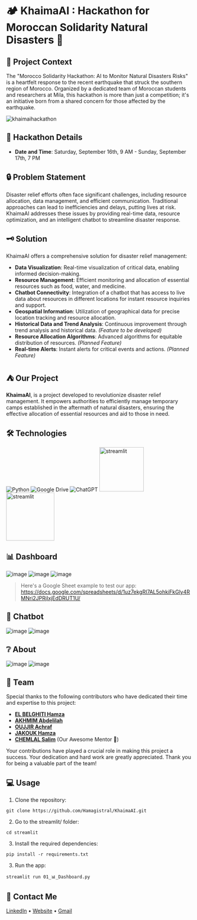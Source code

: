 # 🏕️ KhaimaAI : Hackathon for Moroccan Solidarity Natural Disasters 🤝

## 🔎 Project Context

The "Morocco Solidarity Hackathon: AI to Monitor Natural Disasters Risks" is a heartfelt response to the recent earthquake that struck the southern region of Morocco. Organized by a dedicated team of Moroccan students and researchers at Mila, this hackathon is more than just a competition; it's an initiative born from a shared concern for those affected by the earthquake.

![khaimaihackathon](https://github.com/Hamagistral/KhaimaAI/assets/66017329/bb58591f-76c8-49a1-bd3f-b0b7c84d7a50)

## 📅 Hackathon Details

- **Date and Time**: Saturday, September 16th, 9 AM - Sunday, September 17th, 7 PM

## 🔒 Problem Statement

Disaster relief efforts often face significant challenges, including resource allocation, data management, and efficient communication. Traditional approaches can lead to inefficiencies and delays, putting lives at risk. KhaimaAI addresses these issues by providing real-time data, resource optimization, and an intelligent chatbot to streamline disaster response.

## 🗝️ Solution

KhaimaAI offers a comprehensive solution for disaster relief management:

- **Data Visualization**: Real-time visualization of critical data, enabling informed decision-making.
- **Resource Management**: Efficient monitoring and allocation of essential resources such as food, water, and medicine.
- **Chatbot Connectivity**: Integration of a chatbot that has access to live data about resources in different locations for instant resource inquiries and support.
- **Geospatial Information**: Utilization of geographical data for precise location tracking and resource allocation.
- **Historical Data and Trend Analysis**: Continuous improvement through trend analysis and historical data. *(Feature to be developed)*
- **Resource Allocation Algorithms**: Advanced algorithms for equitable distribution of resources. *(Planned Feature)*
- **Real-time Alerts**: Instant alerts for critical events and actions. *(Planned Feature)*

## ⛺ Our Project

**KhaimaAI**, is a project developed to revolutionize disaster relief management. It empowers authorities to efficiently manage temporary camps established in the aftermath of natural disasters, ensuring the effective allocation of essential resources and aid to those in need.

## 🛠️ Technologies

![Python](https://img.shields.io/badge/python-3670A0?style=for-the-badge&logo=python&logoColor=ffdd54)
![Google Drive](https://img.shields.io/badge/Google%20Drive-4285F4?style=for-the-badge&logo=googledrive&logoColor=white)
![ChatGPT](https://img.shields.io/badge/OpenAI-74aa9c?style=for-the-badge&logo=openai&logoColor=white)
<img src="https://github.com/Hamagistral/Omdena-france-strikes-transportation/assets/66017329/12b16bb6-4a99-4abf-b056-98dc3fc0b317" alt="streamlit" width="120">
<img src="https://user-images.githubusercontent.com/66017329/223900076-e1d5c1e5-7c4d-4b73-84e7-ae7d66149bc6.png" alt="streamlit" width="130">

## 📊 Dashboard

![image](https://github.com/Hamagistral/Omdena-france-strikes-transportation/assets/66017329/ee4e4ef8-43db-4b21-817b-3211235ea523)
![image](https://github.com/Hamagistral/KhaimaAI/assets/66017329/621dfcf5-3d75-4e5b-a34f-c84a3bf9d890)
![image](https://github.com/Hamagistral/KhaimaAI/assets/66017329/cf30f565-699a-4310-a928-a075f1d7c6eb)

> Here's a Google Sheet example to test our app: https://docs.google.com/spreadsheets/d/1uz7ekgRI7AL5ohkiFkGly4RMNri2JPRjIxjEdDRUT1U/

## 💬 Chatbot

![image](https://github.com/Hamagistral/KhaimaAI/assets/66017329/3a6ff8e0-ea7b-49c5-b1dd-0ffcd0e7ec9b)
![image](https://github.com/Hamagistral/KhaimaAI/assets/66017329/519bc7b5-a70a-4974-8468-ebccbe4c76d1)

## ❔ About

![image](https://github.com/Hamagistral/KhaimaAI/assets/66017329/0907693c-888c-4c90-befc-514ba23c849c)
![image](https://github.com/Hamagistral/KhaimaAI/assets/66017329/2e2c9eb6-a9cc-42cc-8ef3-879b49132288)

## 👥 Team

Special thanks to the following contributors who have dedicated their time and expertise to this project:

- **[EL BELGHITI Hamza](https://www.linkedin.com/in/hamza-elbelghiti/)**
- **[AKHMIM Abdelilah](https://www.linkedin.com/in/akhmim-abdelilah/)**
- **[OUJJIR Achraf](https://www.linkedin.com/in/achraf-oujjir/)**
- **[JAKOUK Hamza](https://www.linkedin.com/in/hamza-jakouk-5b4304202/)**
- **[CHEMLAL Salim](https://www.linkedin.com/in/salimchemlal/)**   (Our Awesome Mentor 🙌)

Your contributions have played a crucial role in making this project a success. Your dedication and hard work are greatly appreciated. Thank you for being a valuable part of the team!

## 💻 Usage

1. Clone the repository:

```
git clone https://github.com/Hamagistral/KhaimaAI.git
```

2. Go to the streamlit/ folder:

```
cd streamlit
```

3. Install the required dependencies:

```
pip install -r requirements.txt
```

3. Run the app:
```
streamlit run 01_📊_Dashboard.py
```

## 📨 Contact Me

[LinkedIn](https://www.linkedin.com/in/hamza-elbelghiti/) •
[Website](https://Hamagistral.me) •
[Gmail](hamza.lbelghiti@gmail.com)
